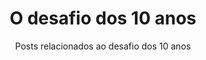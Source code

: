 ---
layout: category
title: O desafio dos 10 anos
subtitle: Posts relacionados ao desafio dos 10 anos
category: o-desafio-dos-10-anos
background: '/img/bg-post.jpg'
---